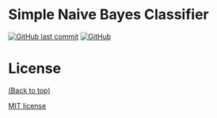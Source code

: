 # Simple Naive Bayes Classifier

[![GitHub last commit](https://img.shields.io/github/last-commit/Mozochi/naive-bayes/main)](https://img.shields.io/github/last-commit/Mozochi/naive-bayes/main)
[![GitHub](https://img.shields.io/github/license/navendu-pottekkat/awesome-readme)](https://img.shields.io/github/license/navendu-pottekkat/awesome-readme)


# License
[(Back to top)](#table-of-contents)



[MIT license](./LICENSE)


